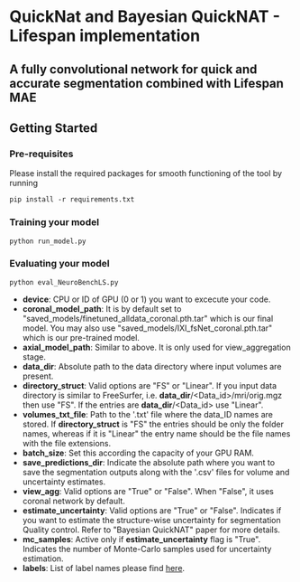 # QuickNat and Bayesian QuickNAT - Lifespan implementation

A fully convolutional network for quick and accurate segmentation combined with Lifespan MAE
-----------------------------------------------------------


## Getting Started

### Pre-requisites
Please install the required packages for smooth functioning of the tool by running
```
pip install -r requirements.txt
```

### Training your model

```
python run_model.py 
```

### Evaluating your model

```
python eval_NeuroBenchLS.py 
```


* **device**: CPU or ID of GPU (0 or 1) you want to excecute your code.
* **coronal_model_path**: It is by default set to "saved_models/finetuned_alldata_coronal.pth.tar" which is our final model. You may also use "saved_models/IXI_fsNet_coronal.pth.tar" which is our pre-trained model.
* **axial_model_path**: Similar to above. It is only used for view_aggregation stage.
* **data_dir**: Absolute path to the data directory where input volumes are present.
* **directory_struct**: Valid options are "FS" or "Linear". If you input data directory is similar to FreeSurfer, i.e. **data_dir**/<Data_id>/mri/orig.mgz then use "FS". If the entries are **data_dir**/<Data_id> use "Linear".
* **volumes_txt_file**: Path to the '.txt' file where the data_ID names are stored. If **directory_struct** is "FS" the entries should be only the folder names, whereas if it is "Linear" the entry name should be the file names with the file extensions.
* **batch_size**: Set this according the capacity of your GPU RAM.
* **save_predictions_dir**: Indicate the absolute path where you want to save the segmentation outputs along with the '.csv' files for volume and uncertainty estimates.
* **view_agg**: Valid options are "True" or "False". When "False", it uses coronal network by default.
* **estimate_uncertainty**: Valid options are "True" or "False". Indicates if you want to estimate the structure-wise uncertainty for segmentation Quality control. Refer to "Bayesian QuickNAT" paper for more details.
* **mc_samples**: Active only if **estimate_uncertainty** flag is "True". Indicates the number of Monte-Carlo samples used for uncertainty estimation. 
* **labels**: List of label names please find [here](https://dataverse.harvard.edu/dataset.xhtml?persistentId=doi:10.7910/DVN/B5OU7H).

 
